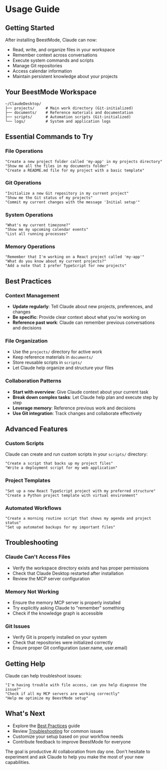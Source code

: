 # Usage Guide

## Getting Started

After installing BeestMode, Claude can now:
- Read, write, and organize files in your workspace
- Remember context across conversations
- Execute system commands and scripts
- Manage Git repositories
- Access calendar information
- Maintain persistent knowledge about your projects

## Your BeestMode Workspace

```
~/ClaudeDesktop/
├── projects/     # Main work directory (Git-initialized)
├── documents/    # Reference materials and documentation
├── scripts/      # Automation scripts (Git-initialized)
└── logs/         # System and application logs
```

## Essential Commands to Try

### File Operations
```
"Create a new project folder called 'my-app' in my projects directory"
"Show me all the files in my documents folder"
"Create a README.md file for my project with a basic template"
```

### Git Operations
```
"Initialize a new Git repository in my current project"
"Show me the Git status of my projects"
"Commit my current changes with the message 'Initial setup'"
```

### System Operations
```
"What's my current timezone?"
"Show me my upcoming calendar events"
"List all running processes"
```

### Memory Operations
```
"Remember that I'm working on a React project called 'my-app'"
"What do you know about my current projects?"
"Add a note that I prefer TypeScript for new projects"
```

## Best Practices

### Context Management
- **Update regularly**: Tell Claude about new projects, preferences, and changes
- **Be specific**: Provide clear context about what you're working on
- **Reference past work**: Claude can remember previous conversations and decisions

### File Organization
- Use the `projects/` directory for active work
- Keep reference materials in `documents/`
- Store reusable scripts in `scripts/`
- Let Claude help organize and structure your files

### Collaboration Patterns
- **Start with overview**: Give Claude context about your current task
- **Break down complex tasks**: Let Claude help plan and execute step by step
- **Leverage memory**: Reference previous work and decisions
- **Use Git integration**: Track changes and collaborate effectively

## Advanced Features

### Custom Scripts
Claude can create and run custom scripts in your `scripts/` directory:
```
"Create a script that backs up my project files"
"Write a deployment script for my web application"
```

### Project Templates
```
"Set up a new React TypeScript project with my preferred structure"
"Create a Python project template with virtual environment"
```

### Automated Workflows
```
"Create a morning routine script that shows my agenda and project status"
"Set up automated backups for my important files"
```

## Troubleshooting

### Claude Can't Access Files
- Verify the workspace directory exists and has proper permissions
- Check that Claude Desktop restarted after installation
- Review the MCP server configuration

### Memory Not Working
- Ensure the memory MCP server is properly installed
- Try explicitly asking Claude to "remember" something
- Check if the knowledge graph is accessible

### Git Issues
- Verify Git is properly installed on your system
- Check that repositories were initialized correctly
- Ensure proper Git configuration (user.name, user.email)

## Getting Help

Claude can help troubleshoot issues:
```
"I'm having trouble with file access, can you help diagnose the issue?"
"Check if all my MCP servers are working correctly"
"Help me optimize my BeestMode setup"
```

## What's Next

- Explore the [Best Practices](best-practices.md) guide
- Review [Troubleshooting](troubleshooting.md) for common issues
- Customize your setup based on your workflow needs
- Contribute feedback to improve BeestMode for everyone

The goal is productive AI collaboration from day one. Don't hesitate to experiment and ask Claude to help you make the most of your new capabilities.
